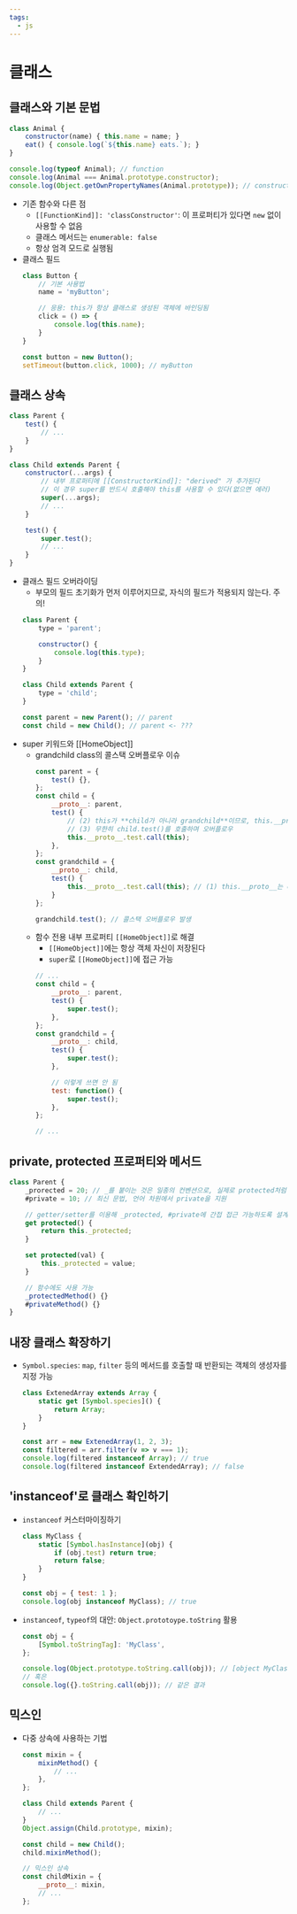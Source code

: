 ```yaml
---
tags:
  - js
---
```


# 클래스

## 클래스와 기본 문법

```js
class Animal {
	constructor(name) { this.name = name; }
	eat() { console.log(`${this.name} eats.`); }
}

console.log(typeof Animal); // function
console.log(Animal === Animal.prototype.constructor);
console.log(Object.getOwnPropertyNames(Animal.prototype)); // constructor, eat
```

- 기존 함수와 다른 점
	- `[[FunctionKind]]: 'classConstructor'`: 이 프로퍼티가 있다면 `new` 없이 사용할 수 없음
	- 클래스 메서드는 `enumerable: false`
	- 항상 엄격 모드로 실행됨
- 클래스 필드
	```js
	class Button {
		// 기본 사용법
		name = 'myButton';

		// 응용: this가 항상 클래스로 생성된 객체에 바인딩됨
		click = () => {
			console.log(this.name);
		}
	}

	const button = new Button();
	setTimeout(button.click, 1000); // myButton
	```

## 클래스 상속

```js
class Parent {
	test() {
		// ...
	}
}

class Child extends Parent {
	constructor(...args) {
		// 내부 프로퍼티에 [[ConstructorKind]]: "derived" 가 추가된다
		// 이 경우 super를 반드시 호출해야 this를 사용할 수 있다(없으면 에러)
		super(...args);
		// ...
	}

	test() {
		super.test();
		// ...
	}
}
```

- 클래스 필드 오버라이딩
	- 부모의 필드 초기화가 먼저 이루어지므로, 자식의 필드가 적용되지 않는다. 주의!
	```js
	class Parent {
		type = 'parent';

		constructor() {
			console.log(this.type);
		}
	}

	class Child extends Parent {
		type = 'child';
	}

	const parent = new Parent(); // parent
	const child = new Child(); // parent <- ???
	```
- super 키워드와 [[HomeObject]]
	- grandchild class의 콜스택 오버플로우 이슈
		```js
		const parent = {
			test() {},
		};
		const child = {
			__proto__: parent,
			test() {
				// (2) this가 **child가 아니라 grandchild**이므로, this.__proto__는 child
				// (3) 무한히 child.test()를 호출하며 오버플로우
				this.__proto__.test.call(this);
			},
		};
		const grandchild = {
			__proto__: child,
			test() {
				this.__proto__.test.call(this); // (1) this.__proto__는 child
			}
		};

		grandchild.test(); // 콜스택 오버플로우 발생
		```
	- 함수 전용 내부 프로퍼티 `[[HomeObject]]`로 해결
		- `[[HomeObject]]`에는 항상 객체 자신이 저장된다
		- `super`로 `[[HomeObject]]`에 접근 가능
		```js
		// ...
		const child = {
			__proto__: parent,
			test() {
				super.test();
			},
		};
		const grandchild = {
			__proto__: child,
			test() {
				super.test();
			},

			// 이렇게 쓰면 안 됨
			test: function() {
				super.test();
			},
		};

		// ...
		```

## private, protected 프로퍼티와 메서드

```js
class Parent {
	_prorected = 20; // _를 붙이는 것은 일종의 컨벤션으로, 실제로 protected처럼 동작하지는 않음
	#private = 10; // 최신 문법, 언어 차원에서 private을 지원

	// getter/setter를 이용해 _protected, #private에 간접 접근 가능하도록 설계(읽기 전용인 경우 setter는 구현하지 않음)
	get protected() {
		return this._protected;
	}

	set protected(val) {
		this._protected = value;
	}

	// 함수에도 사용 가능
	_protectedMethod() {}
	#privateMethod() {}
}
```

## 내장 클래스 확장하기

- `Symbol.species`: `map`, `filter` 등의 메서드를 호출할 때 반환되는 객체의 생성자를 지정 가능
	```js
	class ExtenedArray extends Array {
		static get [Symbol.species]() {
			return Array;
		}
	}

	const arr = new ExtenedArray(1, 2, 3);
	const filtered = arr.filter(v => v === 1);
	console.log(filtered instanceof Array); // true
	console.log(filtered instanceof ExtendedArray); // false
	```

## 'instanceof'로 클래스 확인하기

- `instanceof` 커스터마이징하기
	```js
	class MyClass {
		static [Symbol.hasInstance](obj) {
			if (obj.test) return true;
			return false;
		}
	}

	const obj = { test: 1 };
	console.log(obj instanceof MyClass); // true
	```
- `instanceof`, `typeof`의 대안: `Object.prototoype.toString` 활용
	```js
	const obj = {
		[Symbol.toStringTag]: 'MyClass',
	};

	console.log(Object.prototype.toString.call(obj)); // [object MyClass]
	// 혹은
	console.log({}.toString.call(obj)); // 같은 결과
	```

## 믹스인

- 다중 상속에 사용하는 기법
	```js
	const mixin = {
		mixinMethod() {
			// ...
		},
	};

	class Child extends Parent {
		// ...
	}
	Object.assign(Child.prototype, mixin);

	const child = new Child();
	child.mixinMethod();

	// 믹스인 상속
	const childMixin = {
		__proto__: mixin,
		// ...
	};
	```

<PageTags />
